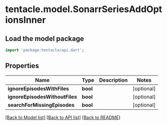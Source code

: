 # tentacle.model.SonarrSeriesAddOptionsInner

## Load the model package
```dart
import 'package:tentacle/api.dart';
```

## Properties
Name | Type | Description | Notes
------------ | ------------- | ------------- | -------------
**ignoreEpisodesWithFiles** | **bool** |  | [optional] 
**ignoreEpisodesWithoutFiles** | **bool** |  | [optional] 
**searchForMissingEpisodes** | **bool** |  | [optional] 

[[Back to Model list]](../README.md#documentation-for-models) [[Back to API list]](../README.md#documentation-for-api-endpoints) [[Back to README]](../README.md)


